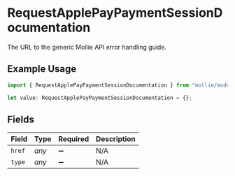 # RequestApplePayPaymentSessionDocumentation

The URL to the generic Mollie API error handling guide.

## Example Usage

```typescript
import { RequestApplePayPaymentSessionDocumentation } from "mollie/models/errors";

let value: RequestApplePayPaymentSessionDocumentation = {};
```

## Fields

| Field              | Type               | Required           | Description        |
| ------------------ | ------------------ | ------------------ | ------------------ |
| `href`             | *any*              | :heavy_minus_sign: | N/A                |
| `type`             | *any*              | :heavy_minus_sign: | N/A                |